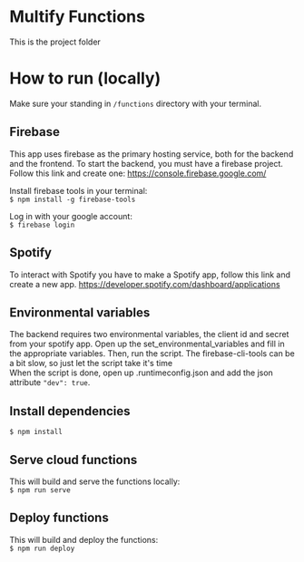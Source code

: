 # Multify Functions

This is the project folder 

# How to run (locally)
Make sure your standing in `/functions` directory with your terminal.  

## Firebase
This app uses firebase as the primary hosting service, both for the backend and the frontend.
To start the backend, you must have a firebase project. Follow this link and create one: https://console.firebase.google.com/  

Install firebase tools in your terminal:  
`$ npm install -g firebase-tools`

Log in with your google account:  
`$ firebase login`

## Spotify
To interact with Spotify you have to make a Spotify app, follow this link and create a new app. https://developer.spotify.com/dashboard/applications

## Environmental variables
The backend requires two environmental variables, the client id and secret from your spotify app. Open up the set_environmental_variables and fill in the appropriate variables. Then, run the script. The firebase-cli-tools can be a bit slow, so just let the script take it's time  
When the script is done, open up .runtimeconfig.json and add the json attribute `"dev": true`.  

## Install dependencies
`$ npm install`

## Serve cloud functions
This will build and serve the functions locally:  
`$ npm run serve`  

## Deploy functions
This will build and deploy the functions:  
`$ npm run deploy`  
